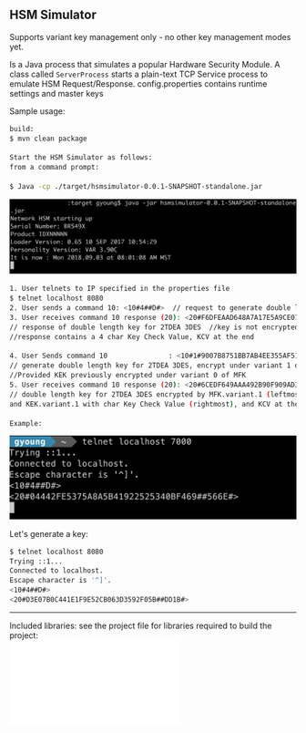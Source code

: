 ## HSM Simulator

Supports variant key management only - no other key management modes yet.

Is a Java process that simulates a popular Hardware Security Module. 
A class called `ServerProcess` starts a plain-text TCP Service process to emulate HSM Request/Response. 
config.properties contains runtime settings and master keys

Sample usage:
```bash
build:
$ mvn clean package

Start the HSM Simulator as follows:
from a command prompt:

$ Java -cp ./target/hsmsimulator-0.0.1-SNAPSHOT-standalone.jar
```    
![boot](./docs/boot.png)    
    
```bash   
1. User telnets to IP specified in the properties file 
$ telnet localhost 8080
2. User sends a command 10: <10#4##D#>  // request to generate double length key for 2TDEA TripleDES
3. User receives command 10 response (20): <20#F6DFEAAD648A7A17E5A9CE0796440D9D##63E0#>   
// response of double length key for 2TDEA 3DES  //key is not encrypted by any master key, 
//response contains a 4 char Key Check Value, KCV at the end

4. User Sends command 10			   : <10#1#9007B8751BB7AB4EE355AF51A716113F#D#>    
// generate double length key for 2TDEA 3DES, encrypt under variant 1 of the MFK and variant 1 or KEK, 
//Provided KEK previously encrypted under variant 0 of MFK
5. User receives command 10 response (20): <20#6CEDF649AAA492B90F909AD3A6D2D54F#64B343D9C5AB8C8692122EFDA11D62F6#07CB#>
// double length key for 2TDEA 3DES encrypted by MFK.variant.1 (leftmost
and KEK.variant.1 with char Key Check Value (rightmost), and KCV at the right end     

Example:    
```    
![command 10](./docs/command10.png)     


Let's generate a key:     
```bash
$ telnet localhost 8080
Trying ::1...
Connected to localhost.
Escape character is '^]'.
<10#4##D#>
<20#D3E07B0C441E1F9E52CB063D3592F05B##DD1B#>
```
---

Included libraries: see the project file for libraries required to build the project:     
![libraries](./pom.xml)   